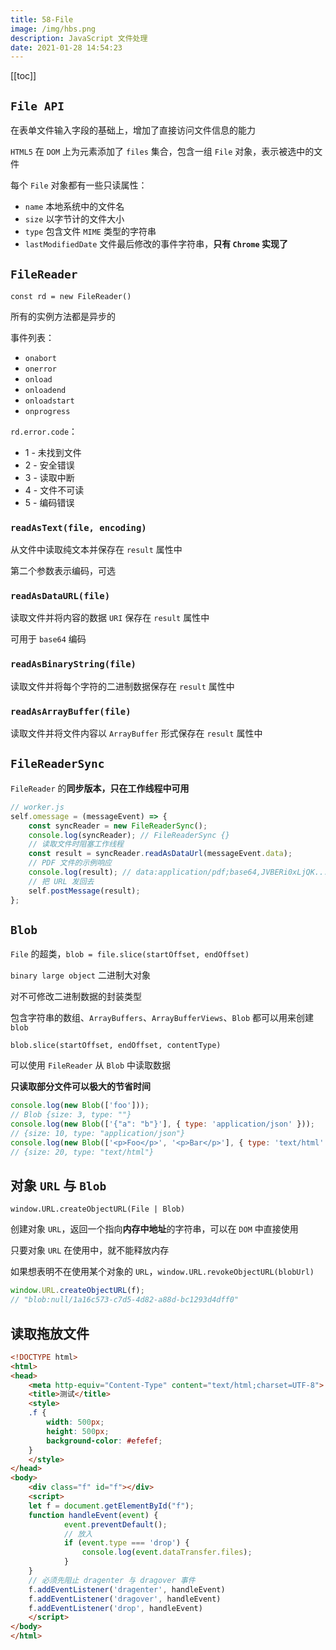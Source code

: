 ```yaml
---
title: 58-File
image: /img/hbs.png
description: JavaScript 文件处理
date: 2021-01-28 14:54:23
---
```


[[toc]]

## `File API`

在表单文件输入字段的基础上，增加了直接访问文件信息的能力

`HTML5` 在 `DOM` 上为元素添加了 `files` 集合，包含一组 `File` 对象，表示被选中的文件

每个 `File` 对象都有一些只读属性：
  - `name` 本地系统中的文件名
  - `size` 以字节计的文件大小
  - `type` 包含文件 `MIME` 类型的字符串
  - `lastModifiedDate` 文件最后修改的事件字符串，**只有 `Chrome` 实现了**

## `FileReader`

`const rd = new FileReader()`

所有的实例方法都是异步的

事件列表：
  - `onabort`
  - `onerror`
  - `onload`
  - `onloadend`
  - `onloadstart`
  - `onprogress`

`rd.error.code`：
  - 1 - 未找到文件
  - 2 - 安全错误
  - 3 - 读取中断
  - 4 - 文件不可读
  - 5 - 编码错误

### `readAsText(file, encoding)`

从文件中读取纯文本并保存在 `result` 属性中

第二个参数表示编码，可选

### `readAsDataURL(file)`

读取文件并将内容的数据 `URI` 保存在 `result` 属性中

可用于 `base64` 编码

### `readAsBinaryString(file)`

读取文件并将每个字符的二进制数据保存在 `result` 属性中

### `readAsArrayBuffer(file)`

读取文件并将文件内容以 `ArrayBuffer` 形式保存在 `result` 属性中

## `FileReaderSync`

`FileReader` 的**同步版本，只在工作线程中可用**

```js
// worker.js
self.omessage = (messageEvent) => {
	const syncReader = new FileReaderSync();
	console.log(syncReader); // FileReaderSync {}
	// 读取文件时阻塞工作线程
	const result = syncReader.readAsDataUrl(messageEvent.data);
	// PDF 文件的示例响应
	console.log(result); // data:application/pdf;base64,JVBERi0xLjQK...
	// 把 URL 发回去
	self.postMessage(result);
}; 
```

## `Blob`

`File` 的超类，`blob = file.slice(startOffset, endOffset)`

`binary large object` 二进制大对象

对不可修改二进制数据的封装类型

包含字符串的数组、`ArrayBuffers`、`ArrayBufferViews`、`Blob` 都可以用来创建 `blob`

`blob.slice(startOffset, endOffset, contentType)`

可以使用 `FileReader` 从 `Blob` 中读取数据

**只读取部分文件可以极大的节省时间**

```js
console.log(new Blob(['foo']));
// Blob {size: 3, type: ""}
console.log(new Blob(['{"a": "b"}'], { type: 'application/json' }));
// {size: 10, type: "application/json"}
console.log(new Blob(['<p>Foo</p>', '<p>Bar</p>'], { type: 'text/html' }));
// {size: 20, type: "text/html"} 
```

## 对象 `URL` 与 `Blob`

`window.URL.createObjectURL(File | Blob)`

创建对象 `URL`，返回一个指向**内存中地址**的字符串，可以在 `DOM` 中直接使用

只要对象 `URL` 在使用中，就不能释放内存

如果想表明不在使用某个对象的 `URL`，`window.URL.revokeObjectURL(blobUrl)`

```js
window.URL.createObjectURL(f);
// "blob:null/1a16c573-c7d5-4d82-a88d-bc1293d4dff0"
```

## 读取拖放文件

```html
<!DOCTYPE html>
<html>
<head>
	<meta http-equiv="Content-Type" content="text/html;charset=UTF-8">
	<title>测试</title>
	<style>
	.f {
		width: 500px;
		height: 500px;
		background-color: #efefef;
	}
	</style>
</head>
<body>
    <div class="f" id="f"></div>
    <script>
    let f = document.getElementById("f");
    function handleEvent(event) {
			event.preventDefault();
			// 放入
			if (event.type === 'drop') {
				console.log(event.dataTransfer.files);
			}
    }
    // 必须先阻止 dragenter 与 dragover 事件
    f.addEventListener('dragenter', handleEvent)
    f.addEventListener('dragover', handleEvent)
    f.addEventListener('drop', handleEvent)
    </script>
</body>
</html>
```